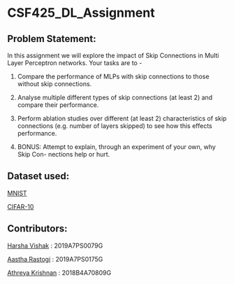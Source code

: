 # CSF425_DL_Assignment

## Problem Statement:


In this assignment we will explore the impact of
Skip Connections in Multi Layer Perceptron networks. Your tasks are to -
1. Compare the performance of MLPs with skip connections to those without skip
connections.

2. Analyse multiple different types of skip connections (at least 2) and compare their
performance.

3. Perform ablation studies over different (at least 2) characteristics of skip connections
(e.g. number of layers skipped) to see how this effects performance.

4. BONUS: Attempt to explain, through an experiment of your own, why Skip Con-
nections help or hurt.

## Dataset used: 

[MNIST](https://www.tensorflow.org/datasets/catalog/mnist)

[CIFAR-10](https://www.tensorflow.org/datasets/catalog/cifar10)

## Contributors:

[Harsha Vishak](https://github.com/harshaVishak) : 2019A7PS0079G

[Aastha Rastogi](https://github.com/astelrastogi) : 2019A7PS0175G

[Athreya Krishnan](https://github.com/athu15) : 2018B4A70809G
